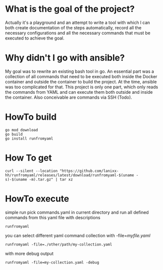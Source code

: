 # What is the goal of the project?

Actually it's a playground and an attempt to write a tool with which I can both create documentation of the steps automatically, record all the necessary configurations and all the necessary commands that must be executed to achieve the goal.

# Why didn't I go with ansible?

My goal was to rewrite an existing bash tool in go. An essential part was a collection of all commands that need to be executed both inside the Docker container and outside the container to build the project. At the time, ansible was too complicated for that. This project is only one part, which only reads the commands from YAML and can execute them both outside and inside the container. Also conceivable are commands via SSH (Todo).

# HowTo build

~~~shell
go mod download
go build
go install runfromyaml
~~~

# How To get

~~~shell
curl --silent --location "https://github.com/lanixx-hh/runfromyaml/releases/latest/download/runfromyaml-$(uname -s)-$(uname -m).tar.gz" | tar xz
~~~

# HowTo execute

simple run pick commands.yaml in current directory and run all defined commands from this yaml file with descriptions

~~~shell
runfromyaml
~~~

you can select different yaml command collection with -file=_myfile.yaml_ 

~~~shell
runfromyaml -file=./other/path/my-collection.yaml
~~~

with more debug output

~~~shell
runfromyaml -file=my-collection.yaml -debug
~~~
